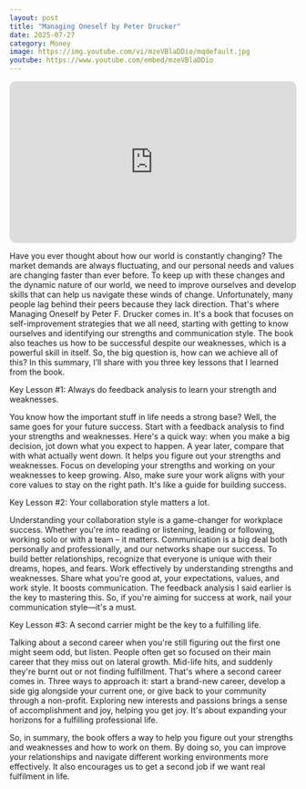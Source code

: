 ```yaml
---
layout: post
title: "Managing Oneself by Peter Drucker"
date: 2025-07-27
category: Money
image: https://img.youtube.com/vi/mzeVBlaDDio/mqdefault.jpg
youtube: https://www.youtube.com/embed/mzeVBlaDDio
---
```


<div style="position: relative; padding-bottom: 56.25%; height: 0; overflow: hidden; max-width: 100%; border-radius: 12px;">
  <iframe 
    src="https://www.youtube.com/embed/mzeVBlaDDio" 
    frameborder="0" 
    allowfullscreen
    style="position: absolute; top: 0; left: 0; width: 100%; height: 100%;">
  </iframe>
</div>



Have you ever thought about how our world is constantly changing? The market demands are always fluctuating, and our personal needs and values are changing faster than ever before. To keep up with these changes and the dynamic nature of our world, we need to improve ourselves and develop skills that can help us navigate these winds of change. Unfortunately, many people lag behind their peers because they lack direction. That's where Managing Oneself by Peter F. Drucker comes in. It's a book that focuses on self-improvement strategies that we all need, starting with getting to know ourselves and identifying our strengths and communication style. The book also teaches us how to be successful despite our weaknesses, which is a powerful skill in itself. So, the big question is, how can we achieve all of this? In this summary, I’ll share with you three key lessons that I learned from the book.

 

Key Lesson #1: Always do feedback analysis to learn your strength and weaknesses.


You know how the important stuff in life needs a strong base? Well, the same goes for your future success. Start with a feedback analysis to find your strengths and weaknesses. Here's a quick way: when you make a big decision, jot down what you expect to happen. A year later, compare that with what actually went down. It helps you figure out your strengths and weaknesses. Focus on developing your strengths and working on your weaknesses to keep growing. Also, make sure your work aligns with your core values to stay on the right path. It's like a guide for building success.

 

Key Lesson #2: Your collaboration style matters a lot.


Understanding your collaboration style is a game-changer for workplace success. Whether you're into reading or listening, leading or following, working solo or with a team – it matters. Communication is a big deal both personally and professionally, and our networks shape our success. To build better relationships, recognize that everyone is unique with their dreams, hopes, and fears. Work effectively by understanding strengths and weaknesses. Share what you're good at, your expectations, values, and work style. It boosts communication. The feedback analysis I said earlier is the key to mastering this. So, if you're aiming for success at work, nail your communication style—it's a must.

 

Key Lesson #3: A second carrier might be the key to a fulfilling life.


Talking about a second career when you're still figuring out the first one might seem odd, but listen. People often get so focused on their main career that they miss out on lateral growth. Mid-life hits, and suddenly they're burnt out or not finding fulfillment. That's where a second career comes in. Three ways to approach it: start a brand-new career, develop a side gig alongside your current one, or give back to your community through a non-profit. Exploring new interests and passions brings a sense of accomplishment and joy, helping you get joy. It's about expanding your horizons for a fulfilling professional life.

 

So, in summary, the book offers a way to help you figure out your strengths and weaknesses and how to work on them. By doing so, you can improve your relationships and navigate different working environments more effectively. It also encourages us to get a second job if we want real fulfilment in life.

